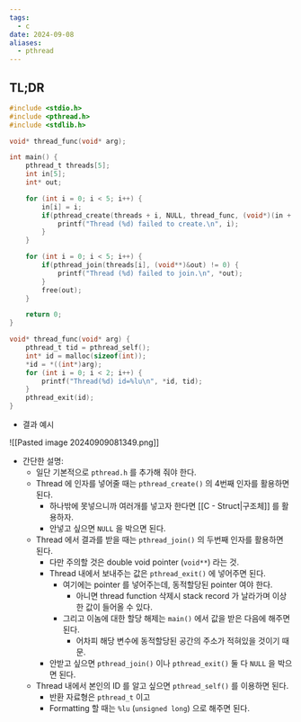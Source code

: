 ```yaml
---
tags:
  - c
date: 2024-09-08
aliases:
  - pthread
---
```

## TL;DR

```c
#include <stdio.h>
#include <pthread.h>
#include <stdlib.h>

void* thread_func(void* arg);

int main() {
	pthread_t threads[5];
	int in[5];
	int* out;

	for (int i = 0; i < 5; i++) {
		in[i] = i;
		if(pthread_create(threads + i, NULL, thread_func, (void*)(in + i)) != 0) {
			printf("Thread (%d) failed to create.\n", i);
		}
	}

	for (int i = 0; i < 5; i++) {
		if(pthread_join(threads[i], (void**)&out) != 0) {
			printf("Thread (%d) failed to join.\n", *out);
		}
		free(out);
	}

	return 0;
}

void* thread_func(void* arg) {
	pthread_t tid = pthread_self();
	int* id = malloc(sizeof(int));
	*id = *((int*)arg);
	for (int i = 0; i < 2; i++) {
		printf("Thread(%d) id=%lu\n", *id, tid);
	}
	pthread_exit(id);
}
```

- 결과 예시

![[Pasted image 20240909081349.png]]

- 간단한 설명:
	- 일단 기본적으로 `pthread.h` 를 추가해 줘야 한다.
	- Thread 에 인자를 넣어줄 때는 `pthread_create()` 의 4번째 인자를 활용하면 된다.
		- 하나밖에 못넣으니까 여러개를 넣고자 한다면 [[C - Struct|구조체]] 를 활용하자.
		- 안넣고 싶으면 `NULL` 을 박으면 된다.
	- Thread 에서 결과를 받을 때는 `pthread_join()` 의 두번째 인자를 활용하면 된다.
		- 다만 주의할 것은 double void pointer (`void**`) 라는 것.
		- Thread 내에서 보내주는 값은 `pthread_exit()` 에 넣어주면 된다.
			- 여기에는 pointer 를 넣어주는데, 동적할당된 pointer 여야 한다.
				- 아니면 thread function 삭제시 stack record 가 날라가며 이상한 값이 들어올 수 있다.
			- 그리고 이놈에 대한 할당 해제는 `main()` 에서 값을 받은 다음에 해주면 된다.
				- 어차피 해당 변수에 동적할당된 공간의 주소가 적혀있을 것이기 때문.
		- 안받고 싶으면 `pthread_join()` 이나 `pthread_exit()` 둘 다 `NULL` 을 박으면 된다.
	- Thread 내에서 본인의 ID 를 알고 싶으면 `pthread_self()` 를 이용하면 된다.
		- 반환 자료형은 `pthread_t` 이고
		- Formatting 할 때는 `%lu` (`unsigned long`) 으로 해주면 된다.